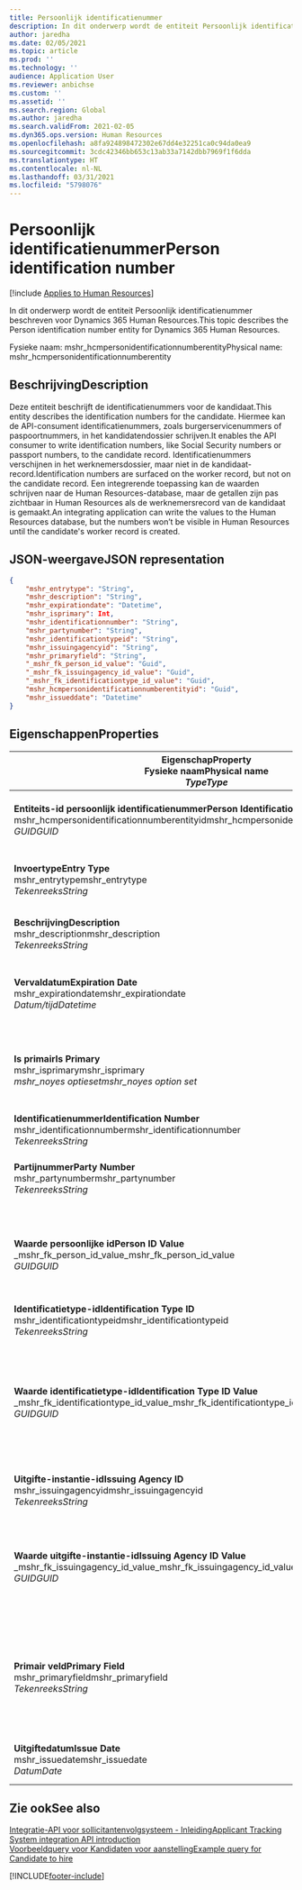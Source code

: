```yaml
---
title: Persoonlijk identificatienummer
description: In dit onderwerp wordt de entiteit Persoonlijk identificatienummer beschreven voor Dynamics 365 Human Resources.
author: jaredha
ms.date: 02/05/2021
ms.topic: article
ms.prod: ''
ms.technology: ''
audience: Application User
ms.reviewer: anbichse
ms.custom: ''
ms.assetid: ''
ms.search.region: Global
ms.author: jaredha
ms.search.validFrom: 2021-02-05
ms.dyn365.ops.version: Human Resources
ms.openlocfilehash: a8fa924898472302e67dd4e32251ca0c94da0ea9
ms.sourcegitcommit: 3cdc42346bb653c13ab33a7142dbb7969f1f6dda
ms.translationtype: HT
ms.contentlocale: nl-NL
ms.lasthandoff: 03/31/2021
ms.locfileid: "5798076"
---
```

# <a name="person-identification-number"></a><span data-ttu-id="b68df-103">Persoonlijk identificatienummer</span><span class="sxs-lookup"><span data-stu-id="b68df-103">Person identification number</span></span>

[!include [Applies to Human Resources](../includes/applies-to-hr.md)]

<span data-ttu-id="b68df-104">In dit onderwerp wordt de entiteit Persoonlijk identificatienummer beschreven voor Dynamics 365 Human Resources.</span><span class="sxs-lookup"><span data-stu-id="b68df-104">This topic describes the Person identification number entity for Dynamics 365 Human Resources.</span></span>

<span data-ttu-id="b68df-105">Fysieke naam: mshr_hcmpersonidentificationnumberentity</span><span class="sxs-lookup"><span data-stu-id="b68df-105">Physical name: mshr_hcmpersonidentificationnumberentity</span></span>

## <a name="description"></a><span data-ttu-id="b68df-106">Beschrijving</span><span class="sxs-lookup"><span data-stu-id="b68df-106">Description</span></span>

<span data-ttu-id="b68df-107">Deze entiteit beschrijft de identificatienummers voor de kandidaat.</span><span class="sxs-lookup"><span data-stu-id="b68df-107">This entity describes the identification numbers for the candidate.</span></span> <span data-ttu-id="b68df-108">Hiermee kan de API-consument identificatienummers, zoals burgerservicenummers of paspoortnummers, in het kandidatendossier schrijven.</span><span class="sxs-lookup"><span data-stu-id="b68df-108">It enables the API consumer to write identification numbers, like Social Security numbers or passport numbers, to the candidate record.</span></span> <span data-ttu-id="b68df-109">Identificatienummers verschijnen in het werknemersdossier, maar niet in de kandidaat-record.</span><span class="sxs-lookup"><span data-stu-id="b68df-109">Identification numbers are surfaced on the worker record, but not on the candidate record.</span></span> <span data-ttu-id="b68df-110">Een integrerende toepassing kan de waarden schrijven naar de Human Resources-database, maar de getallen zijn pas zichtbaar in Human Resources als de werknemersrecord van de kandidaat is gemaakt.</span><span class="sxs-lookup"><span data-stu-id="b68df-110">An integrating application can write the values to the Human Resources database, but the numbers won’t be visible in Human Resources until the candidate's worker record is created.</span></span>

## <a name="json-representation"></a><span data-ttu-id="b68df-111">JSON-weergave</span><span class="sxs-lookup"><span data-stu-id="b68df-111">JSON representation</span></span>

```json
{
    "mshr_entrytype": "String",
    "mshr_description": "String",
    "mshr_expirationdate": "Datetime",
    "mshr_isprimary": Int,
    "mshr_identificationnumber": "String",
    "mshr_partynumber": "String",
    "mshr_identificationtypeid": "String",
    "mshr_issuingagencyid": "String",
    "mshr_primaryfield": "String",
    "_mshr_fk_person_id_value": "Guid",
    "_mshr_fk_issuingagency_id_value": "Guid",
    "_mshr_fk_identificationtype_id_value": "Guid",
    "mshr_hcmpersonidentificationnumberentityid": "Guid",
    "mshr_issueddate": "Datetime"
}
```

## <a name="properties"></a><span data-ttu-id="b68df-112">Eigenschappen</span><span class="sxs-lookup"><span data-stu-id="b68df-112">Properties</span></span>

| <span data-ttu-id="b68df-113">Eigenschap</span><span class="sxs-lookup"><span data-stu-id="b68df-113">Property</span></span><br><span data-ttu-id="b68df-114">**Fysieke naam**</span><span class="sxs-lookup"><span data-stu-id="b68df-114">**Physical name**</span></span><br><span data-ttu-id="b68df-115">**_Type_**</span><span class="sxs-lookup"><span data-stu-id="b68df-115">**_Type_**</span></span> | <span data-ttu-id="b68df-116">Gebruiken</span><span class="sxs-lookup"><span data-stu-id="b68df-116">Use</span></span> | <span data-ttu-id="b68df-117">Beschrijving</span><span class="sxs-lookup"><span data-stu-id="b68df-117">Description</span></span> |
| --- | --- | --- |
| <span data-ttu-id="b68df-118">**Entiteits-id persoonlijk identificatienummer**</span><span class="sxs-lookup"><span data-stu-id="b68df-118">**Person Identification Number Entity ID**</span></span><br><span data-ttu-id="b68df-119">mshr_hcmpersonidentificationnumberentityid</span><span class="sxs-lookup"><span data-stu-id="b68df-119">mshr_hcmpersonidentificationnumberentityid</span></span><br><span data-ttu-id="b68df-120">*GUID*</span><span class="sxs-lookup"><span data-stu-id="b68df-120">*GUID*</span></span> | <span data-ttu-id="b68df-121">Alleen-lezen</span><span class="sxs-lookup"><span data-stu-id="b68df-121">Read-only</span></span><br><span data-ttu-id="b68df-122">Vereist</span><span class="sxs-lookup"><span data-stu-id="b68df-122">Required</span></span><br><span data-ttu-id="b68df-123">Door systeem gegenereerd</span><span class="sxs-lookup"><span data-stu-id="b68df-123">System-generated</span></span> | <span data-ttu-id="b68df-124">Unieke primaire id voor het persoonlijk identificatienummerrecord.</span><span class="sxs-lookup"><span data-stu-id="b68df-124">Unique primary identifier for the person identification number record.</span></span> |
| <span data-ttu-id="b68df-125">**Invoertype**</span><span class="sxs-lookup"><span data-stu-id="b68df-125">**Entry Type**</span></span><br><span data-ttu-id="b68df-126">mshr_entrytype</span><span class="sxs-lookup"><span data-stu-id="b68df-126">mshr_entrytype</span></span><br><span data-ttu-id="b68df-127">*Tekenreeks*</span><span class="sxs-lookup"><span data-stu-id="b68df-127">*String*</span></span> | <span data-ttu-id="b68df-128">Lezen-schrijven</span><span class="sxs-lookup"><span data-stu-id="b68df-128">Read-write</span></span><br><span data-ttu-id="b68df-129">Optioneel</span><span class="sxs-lookup"><span data-stu-id="b68df-129">Optional</span></span> | <span data-ttu-id="b68df-130">Vrije waarde om te verwijzen naar het type vermelding voor het identificatienummer.</span><span class="sxs-lookup"><span data-stu-id="b68df-130">Free value to reference the type of entry for the identification number.</span></span> |
| <span data-ttu-id="b68df-131">**Beschrijving**</span><span class="sxs-lookup"><span data-stu-id="b68df-131">**Description**</span></span><br><span data-ttu-id="b68df-132">mshr_description</span><span class="sxs-lookup"><span data-stu-id="b68df-132">mshr_description</span></span><br><span data-ttu-id="b68df-133">*Tekenreeks*</span><span class="sxs-lookup"><span data-stu-id="b68df-133">*String*</span></span> | <span data-ttu-id="b68df-134">Lezen-schrijven</span><span class="sxs-lookup"><span data-stu-id="b68df-134">Read-write</span></span><br><span data-ttu-id="b68df-135">Optioneel</span><span class="sxs-lookup"><span data-stu-id="b68df-135">Optional</span></span> | <span data-ttu-id="b68df-136">De omschrijving van het identificatienummer.</span><span class="sxs-lookup"><span data-stu-id="b68df-136">The description of the identification number.</span></span> |
| <span data-ttu-id="b68df-137">**Vervaldatum**</span><span class="sxs-lookup"><span data-stu-id="b68df-137">**Expiration Date**</span></span><br><span data-ttu-id="b68df-138">mshr_expirationdate</span><span class="sxs-lookup"><span data-stu-id="b68df-138">mshr_expirationdate</span></span><br><span data-ttu-id="b68df-139">*Datum/tijd*</span><span class="sxs-lookup"><span data-stu-id="b68df-139">*Datetime*</span></span> | <span data-ttu-id="b68df-140">Lezen-schrijven</span><span class="sxs-lookup"><span data-stu-id="b68df-140">Read-write</span></span><br><span data-ttu-id="b68df-141">Optioneel</span><span class="sxs-lookup"><span data-stu-id="b68df-141">Optional</span></span> | <span data-ttu-id="b68df-142">De datum waarop het identificatienummer of bijbehorende document vervalt.</span><span class="sxs-lookup"><span data-stu-id="b68df-142">The date on which the identification number or associated document expires.</span></span> |
| <span data-ttu-id="b68df-143">**Is primair**</span><span class="sxs-lookup"><span data-stu-id="b68df-143">**Is Primary**</span></span><br><span data-ttu-id="b68df-144">mshr_isprimary</span><span class="sxs-lookup"><span data-stu-id="b68df-144">mshr_isprimary</span></span><br><span data-ttu-id="b68df-145">*mshr_noyes optieset*</span><span class="sxs-lookup"><span data-stu-id="b68df-145">*mshr_noyes option set*</span></span> | <span data-ttu-id="b68df-146">Lezen-schrijven</span><span class="sxs-lookup"><span data-stu-id="b68df-146">Read-write</span></span><br><span data-ttu-id="b68df-147">Optioneel</span><span class="sxs-lookup"><span data-stu-id="b68df-147">Optional</span></span> | <span data-ttu-id="b68df-148">Definieert of het identificatienummer de primaire record voor de persoon voor dit identificatietype is.</span><span class="sxs-lookup"><span data-stu-id="b68df-148">Defines whether the identification number is the primary record for the person for this identification type.</span></span> |
| <span data-ttu-id="b68df-149">**Identificatienummer**</span><span class="sxs-lookup"><span data-stu-id="b68df-149">**Identification Number**</span></span><br><span data-ttu-id="b68df-150">mshr_identificationnumber</span><span class="sxs-lookup"><span data-stu-id="b68df-150">mshr_identificationnumber</span></span><br><span data-ttu-id="b68df-151">*Tekenreeks*</span><span class="sxs-lookup"><span data-stu-id="b68df-151">*String*</span></span> | <span data-ttu-id="b68df-152">Lezen-schrijven</span><span class="sxs-lookup"><span data-stu-id="b68df-152">Read-write</span></span><br><span data-ttu-id="b68df-153">Vereist</span><span class="sxs-lookup"><span data-stu-id="b68df-153">Required</span></span> | <span data-ttu-id="b68df-154">Het identificatienummer.</span><span class="sxs-lookup"><span data-stu-id="b68df-154">The identification number.</span></span> |
| <span data-ttu-id="b68df-155">**Partijnummer**</span><span class="sxs-lookup"><span data-stu-id="b68df-155">**Party Number**</span></span><br><span data-ttu-id="b68df-156">mshr_partynumber</span><span class="sxs-lookup"><span data-stu-id="b68df-156">mshr_partynumber</span></span><br><span data-ttu-id="b68df-157">*Tekenreeks*</span><span class="sxs-lookup"><span data-stu-id="b68df-157">*String*</span></span> | <span data-ttu-id="b68df-158">Lezen-schrijven</span><span class="sxs-lookup"><span data-stu-id="b68df-158">Read-write</span></span><br><span data-ttu-id="b68df-159">Vereist</span><span class="sxs-lookup"><span data-stu-id="b68df-159">Required</span></span> | <span data-ttu-id="b68df-160">De id van de partij (persoon) die eigenaar is van het identificatienummer.</span><span class="sxs-lookup"><span data-stu-id="b68df-160">The identifier of the party (person) owning the identification number.</span></span> |
| <span data-ttu-id="b68df-161">**Waarde persoonlijke id**</span><span class="sxs-lookup"><span data-stu-id="b68df-161">**Person ID Value**</span></span><br><span data-ttu-id="b68df-162">_mshr_fk_person_id_value</span><span class="sxs-lookup"><span data-stu-id="b68df-162">_mshr_fk_person_id_value</span></span><br><span data-ttu-id="b68df-163">*GUID*</span><span class="sxs-lookup"><span data-stu-id="b68df-163">*GUID*</span></span> | <span data-ttu-id="b68df-164">Alleen-lezen</span><span class="sxs-lookup"><span data-stu-id="b68df-164">Read-only</span></span><br><span data-ttu-id="b68df-165">Vereist</span><span class="sxs-lookup"><span data-stu-id="b68df-165">Required</span></span><br><span data-ttu-id="b68df-166">Refererende sleutel: mshr_dirpersonentityid van mshr_dirpersonentity entiteit</span><span class="sxs-lookup"><span data-stu-id="b68df-166">Foreign key: mshr_dirpersonentityid of mshr_dirpersonentity entity</span></span> | <span data-ttu-id="b68df-167">De unieke id van de partij (persoon).</span><span class="sxs-lookup"><span data-stu-id="b68df-167">The unique identifier of the party (person).</span></span> |
| <span data-ttu-id="b68df-168">**Identificatietype-id**</span><span class="sxs-lookup"><span data-stu-id="b68df-168">**Identification Type ID**</span></span><br><span data-ttu-id="b68df-169">mshr_identificationtypeid</span><span class="sxs-lookup"><span data-stu-id="b68df-169">mshr_identificationtypeid</span></span><br><span data-ttu-id="b68df-170">*Tekenreeks*</span><span class="sxs-lookup"><span data-stu-id="b68df-170">*String*</span></span> | <span data-ttu-id="b68df-171">Lezen-schrijven</span><span class="sxs-lookup"><span data-stu-id="b68df-171">Read-write</span></span><br><span data-ttu-id="b68df-172">Vereist</span><span class="sxs-lookup"><span data-stu-id="b68df-172">Required</span></span> | <span data-ttu-id="b68df-173">Het type identificatienummer.</span><span class="sxs-lookup"><span data-stu-id="b68df-173">The type of identification number.</span></span> |
| <span data-ttu-id="b68df-174">**Waarde identificatietype-id**</span><span class="sxs-lookup"><span data-stu-id="b68df-174">**Identification Type ID Value**</span></span><br><span data-ttu-id="b68df-175">_mshr_fk_identificationtype_id_value</span><span class="sxs-lookup"><span data-stu-id="b68df-175">_mshr_fk_identificationtype_id_value</span></span><br><span data-ttu-id="b68df-176">*GUID*</span><span class="sxs-lookup"><span data-stu-id="b68df-176">*GUID*</span></span> | <span data-ttu-id="b68df-177">Alleen-lezen</span><span class="sxs-lookup"><span data-stu-id="b68df-177">Read-only</span></span><br><span data-ttu-id="b68df-178">Vereist</span><span class="sxs-lookup"><span data-stu-id="b68df-178">Required</span></span><br><span data-ttu-id="b68df-179">Refererende sleutel: mshr_hcmidentificationtypeentityid van mshr_hcmidentificationtypeentity entiteit</span><span class="sxs-lookup"><span data-stu-id="b68df-179">Foreign key: mshr_hcmidentificationtypeentityid of mshr_hcmidentificationtypeentity entity</span></span> | <span data-ttu-id="b68df-180">Unieke id van het identificatietype die door het systeem is gegenereerd.</span><span class="sxs-lookup"><span data-stu-id="b68df-180">System-generated unique identifier of the identification type.</span></span> |
| <span data-ttu-id="b68df-181">**Uitgifte-instantie-id**</span><span class="sxs-lookup"><span data-stu-id="b68df-181">**Issuing Agency ID**</span></span><br><span data-ttu-id="b68df-182">mshr_issuingagencyid</span><span class="sxs-lookup"><span data-stu-id="b68df-182">mshr_issuingagencyid</span></span><br><span data-ttu-id="b68df-183">*Tekenreeks*</span><span class="sxs-lookup"><span data-stu-id="b68df-183">*String*</span></span> | <span data-ttu-id="b68df-184">Lezen-schrijven</span><span class="sxs-lookup"><span data-stu-id="b68df-184">Read-write</span></span><br><span data-ttu-id="b68df-185">Optioneel</span><span class="sxs-lookup"><span data-stu-id="b68df-185">Optional</span></span> | <span data-ttu-id="b68df-186">De instantie of organisatie die het identificatienummer uitgeeft.</span><span class="sxs-lookup"><span data-stu-id="b68df-186">The agency or organization issuing the identification number.</span></span> |
| <span data-ttu-id="b68df-187">**Waarde uitgifte-instantie-id**</span><span class="sxs-lookup"><span data-stu-id="b68df-187">**Issuing Agency ID Value**</span></span><br><span data-ttu-id="b68df-188">_mshr_fk_issuingagency_id_value</span><span class="sxs-lookup"><span data-stu-id="b68df-188">_mshr_fk_issuingagency_id_value</span></span><br><span data-ttu-id="b68df-189">*GUID*</span><span class="sxs-lookup"><span data-stu-id="b68df-189">*GUID*</span></span> | <span data-ttu-id="b68df-190">Alleen-lezen</span><span class="sxs-lookup"><span data-stu-id="b68df-190">Read-only</span></span><br><span data-ttu-id="b68df-191">Optioneel</span><span class="sxs-lookup"><span data-stu-id="b68df-191">Optional</span></span><br><span data-ttu-id="b68df-192">Refererende sleutel: mshr_hcmissuingagencyentityid van mshr_hcmissuingagencyentity entiteit</span><span class="sxs-lookup"><span data-stu-id="b68df-192">Foreign key: mshr_hcmissuingagencyentityid of mshr_hcmissuingagencyentity entity</span></span> | <span data-ttu-id="b68df-193">Unieke, door het systeem gegenereerde id van de instantie die het identificatienummer uitgeeft.</span><span class="sxs-lookup"><span data-stu-id="b68df-193">System-generated unique identifier of the agency issuing the identification number.</span></span> |
| <span data-ttu-id="b68df-194">**Primair veld**</span><span class="sxs-lookup"><span data-stu-id="b68df-194">**Primary Field**</span></span><br><span data-ttu-id="b68df-195">mshr_primaryfield</span><span class="sxs-lookup"><span data-stu-id="b68df-195">mshr_primaryfield</span></span><br><span data-ttu-id="b68df-196">*Tekenreeks*</span><span class="sxs-lookup"><span data-stu-id="b68df-196">*String*</span></span> | <span data-ttu-id="b68df-197">Alleen-lezen</span><span class="sxs-lookup"><span data-stu-id="b68df-197">Read-only</span></span><br><span data-ttu-id="b68df-198">Vereist</span><span class="sxs-lookup"><span data-stu-id="b68df-198">Required</span></span> | <span data-ttu-id="b68df-199">Het veld dat moet worden gebruikt als id van de entiteitsrecord.</span><span class="sxs-lookup"><span data-stu-id="b68df-199">Field to be used as an identifier of the entity record.</span></span> <span data-ttu-id="b68df-200">Combinatie van partijnummer, id van het identificatietype en identificatienummer.</span><span class="sxs-lookup"><span data-stu-id="b68df-200">Combination of party number, identification type ID, and identification number.</span></span> |
| <span data-ttu-id="b68df-201">**Uitgiftedatum**</span><span class="sxs-lookup"><span data-stu-id="b68df-201">**Issue Date**</span></span><br><span data-ttu-id="b68df-202">mshr_issuedate</span><span class="sxs-lookup"><span data-stu-id="b68df-202">mshr_issuedate</span></span><br><span data-ttu-id="b68df-203">*Datum*</span><span class="sxs-lookup"><span data-stu-id="b68df-203">*Date*</span></span> | <span data-ttu-id="b68df-204">Lezen-schrijven</span><span class="sxs-lookup"><span data-stu-id="b68df-204">Read-write</span></span><br><span data-ttu-id="b68df-205">Optioneel</span><span class="sxs-lookup"><span data-stu-id="b68df-205">Optional</span></span> | <span data-ttu-id="b68df-206">De datum waarop het identificatienummer is uitgegeven.</span><span class="sxs-lookup"><span data-stu-id="b68df-206">The date the identification number was issued.</span></span> |

## <a name="see-also"></a><span data-ttu-id="b68df-207">Zie ook</span><span class="sxs-lookup"><span data-stu-id="b68df-207">See also</span></span>

[<span data-ttu-id="b68df-208">Integratie-API voor sollicitantenvolgsysteem - Inleiding</span><span class="sxs-lookup"><span data-stu-id="b68df-208">Applicant Tracking System integration API introduction</span></span>](hr-admin-integration-ats-api-introduction.md)<br>
[<span data-ttu-id="b68df-209">Voorbeeldquery voor Kandidaten voor aanstelling</span><span class="sxs-lookup"><span data-stu-id="b68df-209">Example query for Candidate to hire</span></span>](hr-admin-integration-ats-api-candidate-to-hire-example-query.md)



[!INCLUDE[footer-include](../includes/footer-banner.md)]